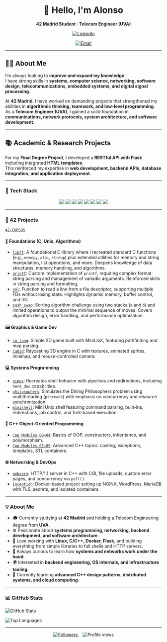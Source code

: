 <!--
👋 This README must go into a public repo named exactly TU_USUARIO/TU_USUARIO 
so it appears on your GitHub profile.
-->

<div align="center">

# 👋 Hello, I'm **Alonso**

**42 Madrid Student · Telecom Engineer (UVA)**

[![LinkedIn](https://img.shields.io/badge/LinkedIn-0077B5?logo=linkedin&logoColor=white)](https://www.linkedin.com/in/alonso-sandoval-martinez)

[![Email](https://img.shields.io/badge/Email-alonso.sandovalmartinez%40gmail.com-D14836?logo=gmail&logoColor=white)](mailto:alonso.sandovalmartinez@gmail.com)


</div>

---

## 👨‍🎓 About Me

I’m always looking to **improve and expand my knowledge**.  
I have strong skills in **systems, computer science, networking, software design, telecommunications, embedded systems, and digital signal processing**.  

At **42 Madrid**, I have worked on demanding projects that strengthened my abilities in **algorithmic thinking, teamwork, and low-level programming**.  
As a **Telecom Engineer (UVA)**, I gained a solid foundation in **communications, network protocols, system architecture, and software development**.

---

## 📚 Academic & Research Projects

For my **Final Degree Project**, I developed a **RESTful API with Flask** including integrated **HTML templates**.  
This reinforced my expertise in **web development, backend APIs, database integration, and application deployment**.

---

### 🧰 Tech Stack

<div align="center">

<img src="https://img.shields.io/badge/C-00599C?style=flat&logo=c&logoColor=white" />
<img src="https://img.shields.io/badge/C++-00599C?style=flat&logo=c%2B%2B&logoColor=white" />
<img src="https://img.shields.io/badge/Java-ED8B00?style=flat&logo=java&logoColor=white" />
<img src="https://img.shields.io/badge/Python-3776AB?style=flat&logo=python&logoColor=white" />
<img src="https://img.shields.io/badge/Flask-000000?style=flat&logo=flask&logoColor=white" />
<img src="https://img.shields.io/badge/Docker-2496ED?style=flat&logo=docker&logoColor=white" />
<img src="https://img.shields.io/badge/Makefile-ffffff?style=flat&logo=gnubash&logoColor=black" />
<img src="https://img.shields.io/badge/Git-F05032?style=flat&logo=git&logoColor=white" />

</div>

---

### 🧱 42 Projects
[`42-CURSUS`](https://github.com/asandova-ui/42-CURSUS)
#### 🧩 Foundations (C, Unix, Algorithms)
- [`libft`](https://github.com/asandova-ui/42-CURSUS/tree/main/42-CURSUS/Libft): A foundational C library where I recreated standard C functions (e.g., `memcpy`, `atoi`, `strdup`) plus extended utilities for memory and string manipulation, list operations, and more. Deepens knowledge of data structures, memory handling, and algorithms.
- [`printf`](https://github.com/asandova-ui/42-CURSUS/tree/main/42-CURSUS/printf): Custom implementation of `printf`, requiring complex format string parsing and management of variadic arguments. Reinforced skills in string parsing and formatting.
- [`gnl`](https://github.com/asandova-ui/42-CURSUS/tree/main/42-CURSUS/get_next_line): Function to read a line from a file descriptor, supporting multiple FDs without losing state. Highlights dynamic memory, buffer control, and I/O.
- [`push_swap`](https://github.com/asandova-ui/42-CURSUS/tree/main/42-CURSUS/push_swap): Sorting algorithm challenge using two stacks (`a` and `b`) and limited operations to output the minimal sequence of moves. Covers algorithm design, error handling, and performance optimization.

#### 🖼️ Graphics & Game Dev
- [`so_long`](https://github.com/asandova-ui/42-CURSUS/tree/main/42-CURSUS/so_long): Simple 2D game built with MiniLibX, featuring pathfinding and map parsing.
- [`Cub3d`](https://github.com/asandova-ui/42-CURSUS/tree/main/42-CURSUS/cub3d): Raycasting 3D engine in C with textures, animated sprites, minimap, and mouse-controlled camera.

#### 💻 Systems Programming
- [`pipex`](https://github.com/asandova-ui/42-CURSUS/tree/main/42-CURSUS/pipex): Recreates shell behavior with pipelines and redirections, including `here_doc` capabilities.
- [`philosophers`](https://github.com/asandova-ui/42-CURSUS/tree/main/42-CURSUS/philosophers): Simulates the Dining Philosophers problem using multithreading (`pthreads`) with emphasis on concurrency and resource synchronization.
- [`minishell`](https://github.com/asandova-ui/42-CURSUS/tree/main/42-CURSUS/minishell): Mini Unix shell featuring command parsing, built-ins, redirections, job control, and fork-based execution.

#### 🧪 C++ Object-Oriented Programming
- [`Cpp Modules 00–04`](https://github.com/TU_USUARIO/Cpp00-04): Basics of OOP, constructors, inheritance, and polymorphism.
- [`Cpp Modules 05–09`](https://github.com/TU_USUARIO/Cpp05-09): Advanced C++ topics: casting, exceptions, templates, STL containers.

#### 🌐 Networking & DevOps
- [`webserv`](https://github.com/TU_USUARIO/webserv): HTTP/1.1 server in C++ with CGI, file uploads, custom error pages, and concurrency via `poll()`.
- [`Inception`](https://github.com/TU_USUARIO/Inception): Docker-based project setting up NGINX, WordPress, MariaDB with TLS, secrets, and isolated containers.

---

### 💡 About Me

- 🎓 Currently studying at **42 Madrid** and holding a Telecom Engineering degree from **UVA**.  
- ⚙️ Passionate about **systems programming, networking, backend development, and software architecture**.  
- 🐧 Love working with **Linux, C/C++, Docker, Flask**, and building everything from simple libraries to full shells and HTTP servers.  
- 🚀 Always curious to learn how **systems and networks work under the hood**.  
- 🌍 Interested in **backend engineering, OS internals, and infrastructure tooling**.  
- 📘 Currently learning **advanced C++ design patterns, distributed systems, and cloud computing**.  

---

### 📊 GitHub Stats

![GitHub Stats](https://github-readme-stats.vercel.app/api?username=TU_USUARIO&show_icons=true&theme=dark)

![Top Languages](https://github-readme-stats.vercel.app/api/top-langs/?username=TU_USUARIO&layout=compact&theme=dark)

---

<div align="center">
<a href="https://github.com/TU_USUARIO?tab=followers">
  <img src="https://img.shields.io/github/followers/TU_USUARIO?label=Follow&style=social" alt="Followers" />
</a>
&nbsp;&nbsp;
<img src="https://komarev.com/ghpvc/?username=TU_USUARIO&label=Profile%20Views&style=flat" alt="Profile views" />
</div>
